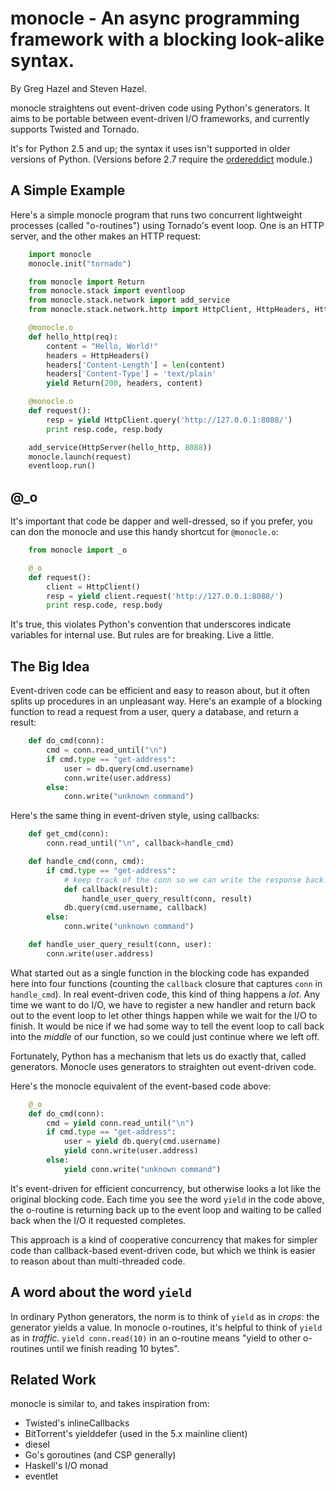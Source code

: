 # monocle - An async programming framework with a blocking look-alike syntax.
By Greg Hazel and Steven Hazel.

monocle straightens out event-driven code using Python's generators.
It aims to be portable between event-driven I/O frameworks, and
currently supports Twisted and Tornado.

It's for Python 2.5 and up; the syntax it uses isn't supported
in older versions of Python.  (Versions before 2.7 require the
[ordereddict](http://pypi.python.org/pypi/ordereddict/) module.)

## A Simple Example

Here's a simple monocle program that runs two concurrent lightweight
processes (called "o-routines") using Tornado's event loop.  One is an
HTTP server, and the other makes an HTTP request:
```python
    import monocle
    monocle.init("tornado")

    from monocle import Return
    from monocle.stack import eventloop
    from monocle.stack.network import add_service
    from monocle.stack.network.http import HttpClient, HttpHeaders, HttpServer

    @monocle.o
    def hello_http(req):
        content = "Hello, World!"
        headers = HttpHeaders()
        headers['Content-Length'] = len(content)
        headers['Content-Type'] = 'text/plain'
        yield Return(200, headers, content)

    @monocle.o
    def request():
        resp = yield HttpClient.query('http://127.0.0.1:8088/')
        print resp.code, resp.body

    add_service(HttpServer(hello_http, 8088))
    monocle.launch(request)
    eventloop.run()
```
## @_o

It's important that code be dapper and well-dressed, so if you prefer,
you can don the monocle and use this handy shortcut for `@monocle.o`:
```python
    from monocle import _o

    @_o
    def request():
        client = HttpClient()
        resp = yield client.request('http://127.0.0.1:8088/')
        print resp.code, resp.body
```
It's true, this violates Python's convention that underscores indicate
variables for internal use.  But rules are for breaking.  Live a
little.

## The Big Idea

Event-driven code can be efficient and easy to reason about, but it
often splits up procedures in an unpleasant way.  Here's an example of
a blocking function to read a request from a user, query a database,
and return a result:
```python
    def do_cmd(conn):
        cmd = conn.read_until("\n")
        if cmd.type == "get-address":
            user = db.query(cmd.username)
            conn.write(user.address)
        else:
            conn.write("unknown command")
```
Here's the same thing in event-driven style, using callbacks:
```python
    def get_cmd(conn):
        conn.read_until("\n", callback=handle_cmd)

    def handle_cmd(conn, cmd):
        if cmd.type == "get-address":
            # keep track of the conn so we can write the response back!
            def callback(result):
                handle_user_query_result(conn, result)
            db.query(cmd.username, callback)
        else:
            conn.write("unknown command")

    def handle_user_query_result(conn, user):
        conn.write(user.address)
```
What started out as a single function in the blocking code has
expanded here into four functions (counting the `callback` closure
that captures `conn` in `handle_cmd`).  In real event-driven code,
this kind of thing happens a *lot*.  Any time we want to do I/O, we
have to register a new handler and return back out to the event loop
to let other things happen while we wait for the I/O to finish.  It
would be nice if we had some way to tell the event loop to call back
into the *middle* of our function, so we could just continue where we
left off.

Fortunately, Python has a mechanism that lets us do exactly that,
called generators.  Monocle uses generators to straighten out
event-driven code.

Here's the monocle equivalent of the event-based code above:
```python
    @_o
    def do_cmd(conn):
        cmd = yield conn.read_until("\n")
        if cmd.type == "get-address":
            user = yield db.query(cmd.username)
            yield conn.write(user.address)
        else:
            yield conn.write("unknown command")
```
It's event-driven for efficient concurrency, but otherwise looks a lot
like the original blocking code.  Each time you see the word `yield`
in the code above, the o-routine is returning back up to the event
loop and waiting to be called back when the I/O it requested
completes.

This approach is a kind of cooperative concurrency that makes for
simpler code than callback-based event-driven code, but which we think
is easier to reason about than multi-threaded code.

## A word about the word `yield`

In ordinary Python generators, the norm is to think of `yield` as in
*crops*: the generator yields a value.  In monocle o-routines, it's
helpful to think of `yield` as in *traffic*.  `yield conn.read(10)` in
an o-routine means "yield to other o-routines until we finish reading
10 bytes".

## Related Work
monocle is similar to, and takes inspiration from:

 * Twisted's inlineCallbacks
 * BitTorrent's yielddefer (used in the 5.x mainline client)
 * diesel
 * Go's goroutines (and CSP generally)
 * Haskell's I/O monad
 * eventlet
